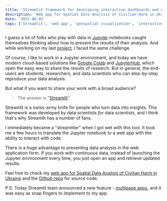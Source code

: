 ```yaml
---
title: 'Streamlit framework for developing interactive dashboards and geospatial visualization'
description: 'Web app for Spatial Data Analisis of Civilian Harm in Ukraine.'
date: '2022-06-03'
tags: ['Streamlit', 'web app', 'geospatial visualization', 'interactive dashboards']
---
```


I guess a lot of folks who play with data in [Jupyter](https://jupyter.org/) notebooks caught themselves thinking about how to present the results of their analysis. And while working on my last [project](https://pancheliuga.com/projects/spatial-data-analisis-of-civilian-harm-in-ukraine/), I faced the same challenge.

Of course, I like to work in a Jupyter environment, and today we have modern cloud-based solutions like [Google Colab](https://colab.research.google.com/) and [JupyterHub](https://jupyter.org/hub), which open the easy way to share the results of research. But in general, the end-users are students, researchers, and data scientists who can step-by-step reproduce your data analysis.

But what if you want to share your work with a broad audience?

> The answer is "[Streamlit](https://streamlit.io/)". 

Streamlit is a swiss-army knife for people who turn data into insights. This framework was developed *by* data scientists *for* data scientists, and I think that's why Streamlit has a number of fans.

I immediately became a "streamliter" when I got wet with this tool. It took me a few hours to translate the Jupyter notebook to a web app with the ability to interact with code.

There is a huge advantage to presenting data analysis in the web application form. If you work with continuous data, instead of launching the Jupyter environment every time, you just open an app and retrieve updated results.

Feel free to check my [web app for Spatial Data Analisis of Civilian Harm in Ukraine](https://share.streamlit.io/pancheliuga/civilian-harm-app/main/Home.py) and the [Github repo](https://github.com/Pancheliuga/civilian-harm-app) for source code.

P.S. Today Streamlit team announced a new feature - [multipage apps](https://blog.streamlit.io/introducing-multipage-apps/), and it was easy as snap fingers to implement to my app.
